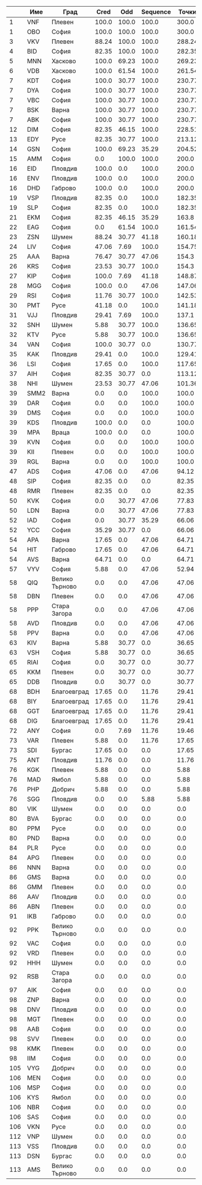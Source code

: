 | |Име|Град|Cred|Odd|Sequence|Точки|
|---|---|---|---|---|---|---|
|1|VNF|Плевен|100.0|100.0|100.0|300.0|
|1|OBO|София|100.0|100.0|100.0|300.0|
|3|VKV|Плевен|88.24|100.0|100.0|288.24|
|4|BID|София|82.35|100.0|100.0|282.35|
|5|MNN|Хасково|100.0|69.23|100.0|269.23|
|6|VDB|Хасково|100.0|61.54|100.0|261.54|
|7|KDT|София|100.0|30.77|100.0|230.77|
|7|DYA|София|100.0|30.77|100.0|230.77|
|7|VBC|София|100.0|30.77|100.0|230.77|
|7|BSK|Варна|100.0|30.77|100.0|230.77|
|7|ABK|София|100.0|30.77|100.0|230.77|
|12|DIM|София|82.35|46.15|100.0|228.51|
|13|EDY|Русе|82.35|30.77|100.0|213.12|
|14|GSN|София|100.0|69.23|35.29|204.52|
|15|AMM|София|0.0|100.0|100.0|200.0|
|16|EID|Пловдив|100.0|0.0|100.0|200.0|
|16|ENV|Пловдив|100.0|0.0|100.0|200.0|
|16|DHD|Габрово|100.0|0.0|100.0|200.0|
|19|VSP|Пловдив|82.35|0.0|100.0|182.35|
|19|SLP|София|82.35|0.0|100.0|182.35|
|21|EKM|София|82.35|46.15|35.29|163.8|
|22|EAG|София|0.0|61.54|100.0|161.54|
|23|ZSN|Шумен|88.24|30.77|41.18|160.18|
|24|LIV|София|47.06|7.69|100.0|154.75|
|25|AAA|Варна|76.47|30.77|47.06|154.3|
|26|KRS|София|23.53|30.77|100.0|154.3|
|27|KIP|София|100.0|7.69|41.18|148.87|
|28|MGG|София|100.0|0.0|47.06|147.06|
|29|RSI|София|11.76|30.77|100.0|142.53|
|30|PMT|Русе|41.18|0.0|100.0|141.18|
|31|VJJ|Пловдив|29.41|7.69|100.0|137.1|
|32|SNH|Шумен|5.88|30.77|100.0|136.65|
|32|KTV|Русе|5.88|30.77|100.0|136.65|
|34|VAN|София|100.0|30.77|0.0|130.77|
|35|KAK|Пловдив|29.41|0.0|100.0|129.41|
|36|LSI|София|17.65|0.0|100.0|117.65|
|37|AIH|София|82.35|30.77|0.0|113.12|
|38|NHI|Шумен|23.53|30.77|47.06|101.36|
|39|SMM2|Варна|0.0|0.0|100.0|100.0|
|39|DAR|София|0.0|0.0|100.0|100.0|
|39|DMS|София|0.0|0.0|100.0|100.0|
|39|KDS|Пловдив|100.0|0.0|0.0|100.0|
|39|MPA|Враца|100.0|0.0|0.0|100.0|
|39|KVN|София|0.0|0.0|100.0|100.0|
|39|KII|Плевен|0.0|0.0|100.0|100.0|
|39|RGL|Варна|0.0|0.0|100.0|100.0|
|47|ADS|София|47.06|0.0|47.06|94.12|
|48|SIP|София|82.35|0.0|0.0|82.35|
|48|RMR|Плевен|82.35|0.0|0.0|82.35|
|50|KVK|София|0.0|30.77|47.06|77.83|
|50|LDN|Варна|0.0|30.77|47.06|77.83|
|52|IAD|София|0.0|30.77|35.29|66.06|
|52|YCC|София|35.29|30.77|0.0|66.06|
|54|APA|Варна|17.65|0.0|47.06|64.71|
|54|HIT|Габрово|17.65|0.0|47.06|64.71|
|54|AVS|Варна|64.71|0.0|0.0|64.71|
|57|VYV|София|5.88|0.0|47.06|52.94|
|58|QIQ|Велико Търново|0.0|0.0|47.06|47.06|
|58|DBN|Плевен|0.0|0.0|47.06|47.06|
|58|PPP|Стара Загора|0.0|0.0|47.06|47.06|
|58|AVD|Пловдив|0.0|0.0|47.06|47.06|
|58|PPV|Варна|0.0|0.0|47.06|47.06|
|63|KIV|Варна|5.88|30.77|0.0|36.65|
|63|VSH|София|5.88|30.77|0.0|36.65|
|65|RIAI|София|0.0|30.77|0.0|30.77|
|65|KKM|Плевен|0.0|30.77|0.0|30.77|
|65|DDB|Пловдив|0.0|30.77|0.0|30.77|
|68|BDH|Благоевград|17.65|0.0|11.76|29.41|
|68|BIY|Благоевград|17.65|0.0|11.76|29.41|
|68|GGT|Благоевград|17.65|0.0|11.76|29.41|
|68|DIG|Благоевград|17.65|0.0|11.76|29.41|
|72|ANY|София|0.0|7.69|11.76|19.46|
|73|VAR|Плевен|5.88|0.0|11.76|17.65|
|73|SDI|Бургас|17.65|0.0|0.0|17.65|
|75|ANT|Пловдив|11.76|0.0|0.0|11.76|
|76|KGK|Плевен|5.88|0.0|0.0|5.88|
|76|MAD|Ямбол|5.88|0.0|0.0|5.88|
|76|PHP|Добрич|5.88|0.0|0.0|5.88|
|76|SGG|Пловдив|0.0|0.0|5.88|5.88|
|80|VIK|Шумен|0.0|0.0|0.0|0.0|
|80|BVA|Бургас|0.0|0.0|0.0|0.0|
|80|PPM|Русе|0.0|0.0|0.0|0.0|
|80|PND|Варна|0.0|0.0|0.0|0.0|
|84|PLR|Русе|0.0|0.0|0.0|0.0|
|84|APG|Плевен|0.0|0.0|0.0|0.0|
|86|NNN|Варна|0.0|0.0|0.0|0.0|
|86|GMS|Варна|0.0|0.0|0.0|0.0|
|86|GMM|Плевен|0.0|0.0|0.0|0.0|
|86|AAV|Пловдив|0.0|0.0|0.0|0.0|
|86|ABN|Плевен|0.0|0.0|0.0|0.0|
|91|IKB|Габрово|0.0|0.0|0.0|0.0|
|92|PPK|Велико Търново|0.0|0.0|0.0|0.0|
|92|VAC|София|0.0|0.0|0.0|0.0|
|92|VRD|Плевен|0.0|0.0|0.0|0.0|
|92|HHH|Шумен|0.0|0.0|0.0|0.0|
|92|RSB|Стара Загора|0.0|0.0|0.0|0.0|
|97|AIK|София|0.0|0.0|0.0|0.0|
|98|ZNP|Варна|0.0|0.0|0.0|0.0|
|98|DNV|Пловдив|0.0|0.0|0.0|0.0|
|98|MGT|Плевен|0.0|0.0|0.0|0.0|
|98|AAB|София|0.0|0.0|0.0|0.0|
|98|SVV|Плевен|0.0|0.0|0.0|0.0|
|98|KMK|Плевен|0.0|0.0|0.0|0.0|
|98|IIM|София|0.0|0.0|0.0|0.0|
|105|VYG|Добрич|0.0|0.0|0.0|0.0|
|106|MEN|София|0.0|0.0|0.0|0.0|
|106|MSP|София|0.0|0.0|0.0|0.0|
|106|KYS|Ямбол|0.0|0.0|0.0|0.0|
|106|NBR|София|0.0|0.0|0.0|0.0|
|106|SAS|София|0.0|0.0|0.0|0.0|
|106|VKN|Русе|0.0|0.0|0.0|0.0|
|112|VNP|Шумен|0.0|0.0|0.0|0.0|
|113|VSS|Пловдив|0.0|0.0|0.0|0.0|
|113|DSN|Бургас|0.0|0.0|0.0|0.0|
|113|AMS|Велико Търново|0.0|0.0|0.0|0.0|
